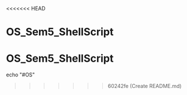 <<<<<<< HEAD
# OS_Sem5_ShellScript
OS_Sem5_ShellScript
=======
echo "#OS"
>>>>>>> 60242fe (Create README.md)
